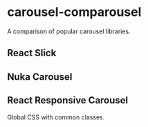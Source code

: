 # carousel-comparousel

A comparison of popular carousel libraries.

## React Slick

## Nuka Carousel

## React Responsive Carousel

Global CSS with common classes.
